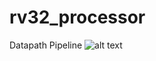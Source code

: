 # rv32_processor
Datapath Pipeline
![alt text](https://github.com/sprsr/rv32_processor/blob/main/Datapath%20Pipeline.png)
